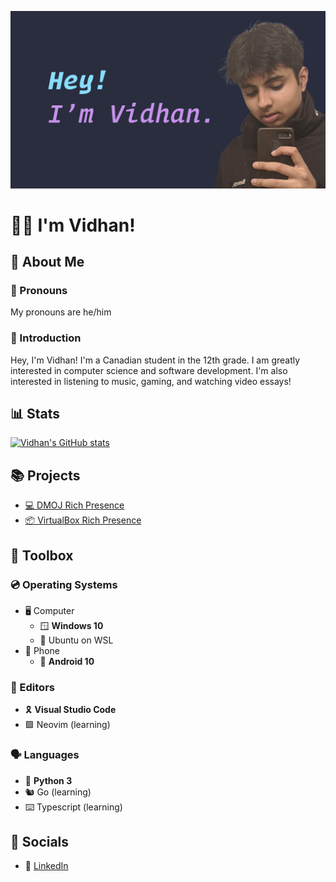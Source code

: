 ![Banner Image](assets/banner.png)

# 👦🏽 I'm Vidhan!

## 👋 About Me

### 🧒 Pronouns

My pronouns are he/him

### 🤝 Introduction

Hey, I'm Vidhan! I'm a Canadian student in the 12th grade. I am greatly interested in computer science and software development. I'm also interested in listening to music, gaming, and watching video essays!

## 📊 Stats

[![Vidhan's GitHub stats](https://github-readme-stats.vercel.app/api?username=vidhanlol&count_private=true&show_icons=true&theme=bear)](https://github.com/anuraghazra/github-readme-stats)

## 📚 Projects

* [💻 DMOJ Rich Presence](https://premid.app/store/presences/DMOJ)
* [📦 VirtualBox Rich Presence](https://github.com/vidhanlol/virtualbox-rich-presence)

## 🧰 Toolbox

### 💿 Operating Systems

* 🖥️ Computer
  * 🪟 **Windows 10**
  * 🐧 Ubuntu on WSL
* 📱 Phone
  * 🤖 **Android 10**

### 📝 Editors

* 🎗️ **Visual Studio Code**
* 🟩 Neovim (learning)

### 🗣️ Languages

* 🐍 **Python 3**
* 🐿️ Go (learning)
* ⌨️ Typescript (learning)

## 💬 Socials

* 💼 [LinkedIn](https://www.linkedin.com/in/vidhanlol/)
